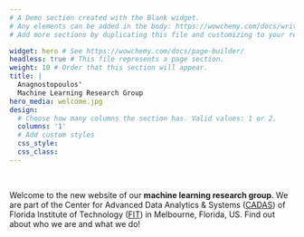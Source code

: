 ```yaml
---
# A Demo section created with the Blank widget.
# Any elements can be added in the body: https://wowchemy.com/docs/writing-markdown-latex/
# Add more sections by duplicating this file and customizing to your requirements.

widget: hero # See https://wowchemy.com/docs/page-builder/
headless: true # This file represents a page section.
weight: 10 # Order that this section will appear.
title: |
  Anagnostopoulos' 
  Machine Learning Research Group
hero_media: welcome.jpg
design:
  # Choose how many columns the section has. Valid values: 1 or 2.
  columns: '1'
  # Add custom styles
  css_style:
  css_class:
---
```


<br>

Welcome to the new website of our **machine learning research group**. We are part of the Center for Advanced Data Analytics & Systems ([CADAS](https://cadas.fit.edu)) of Florida Institute of Technology ([FIT](https://www.fit.edu)) in Melbourne, Florida, US. Find out about who we are and what we do!
